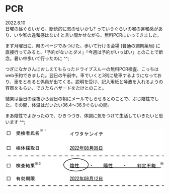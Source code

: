 # PCR

2022.8.10<br />
日曜の昼ぐらいから、断続的に気のせいかも? っていうぐらいの喉の違和感があり、いや喉の違和感はない! と言い聞かせながら、無料PCRにいってきました。

まず月曜日に、県のページでみつけた、歩いて行ける会場 (普通の調剤薬局) に直接行ってみると、「予約がないとダメ」「今週は予約がいっぱい」とのことで断念。暑い中歩いて行ったのに ^^;

つぎになかさんにおしえてもらったドライブスルーの無料PCR検査、こっちはweb予約できました。翌日の午前中。車でいくと3列に駐車するようになっており、車をとめると係員が出てくる。説明を受け、記入用紙と唾液を入れるようの容器をもらい、できたらハザードをたけとのこと。

結果は当日の深夜から翌日の朝にメールでしらせるとのことで、ぶじ陰性でした。その間、体温はだいたい36.4〜36.9ぐらいの間。

まあ陰性でよかったので、ひきつづき、体調に気をつけて生活していきたいと思います ^^;

![PCR](PCR.png)